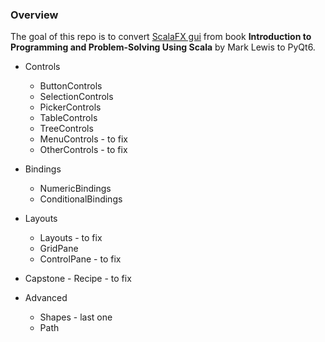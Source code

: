 ### Overview

The goal of this repo is to convert [ScalaFX gui](https://github.com/MarkCLewis/ProblemSolvingUsingScala) from book **Introduction to Programming and Problem-Solving Using Scala** by Mark Lewis to PyQt6.

* Controls
    * ButtonControls
    * SelectionControls
    * PickerControls
    * TableControls
    * TreeControls
    * MenuControls - to fix
    * OtherControls - to fix

* Bindings
    * NumericBindings
    * ConditionalBindings

* Layouts
    * Layouts - to fix
    * GridPane
    * ControlPane - to fix

* Capstone - Recipe - to fix

* Advanced
    * Shapes - last one
    * Path